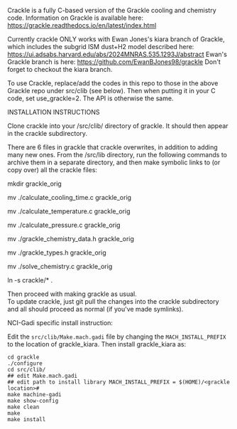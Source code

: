 Crackle is a fully C-based version of the Grackle cooling and chemistry code.  Information on Grackle is available here:
https://grackle.readthedocs.io/en/latest/index.html

Currently crackle ONLY works with Ewan Jones's kiara branch of Grackle, which includes the subgrid ISM dust+H2 model described here: 
https://ui.adsabs.harvard.edu/abs/2024MNRAS.535.1293J/abstract
Ewan's Grackle branch is here:
https://github.com/EwanBJones98/grackle
Don't forget to checkout the kiara branch.

To use Crackle, replace/add the codes in this repo to those in the above Grackle repo under src/clib (see below).  Then when putting it in your C code, set use_grackle=2.  The API is otherwise the same.

INSTALLATION INSTRUCTIONS

Clone crackle into your /src/clib/ directory of grackle.  It should then appear in the crackle subdirectory.

There are 6 files in grackle that crackle overwrites, in addition to adding many new ones.  From the /src/lib  directory, run the following commands to archive them in a separate directory, and then make symbolic links to (or copy over) all the crackle files:

mkdir grackle_orig

mv ./calculate_cooling_time.c grackle_orig

mv ./calculate_temperature.c grackle_orig

mv ./calculate_pressure.c grackle_orig

mv ./grackle_chemistry_data.h grackle_orig

mv ./grackle_types.h grackle_orig

mv ./solve_chemistry.c grackle_orig

ln -s crackle/* .

Then proceed with making grackle as usual.  
To update crackle, just git pull the changes into the crackle subdirectory and all should proceed as normal (if you've made symlinks).

NCI-Gadi specific install instruction:

Edit the `src/clib/Make.mach.gadi` file by changing the `MACH_INSTALL_PREFIX` to the location of grackle_kiara.
Then install grackle_kiara as:
```
cd grackle
./configure
cd src/clib/
## edit Make.mach.gadi
## edit path to install library MACH_INSTALL_PREFIX = $(HOME)/<grackle location>#
make machine-gadi
make show-config
make clean
make
make install
```
